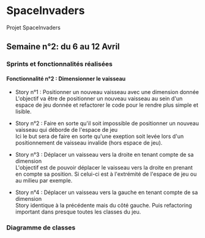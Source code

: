 # SpaceInvaders
Projet SpaceInvaders


## Semaine n°2: du 6 au 12 Avril
### Sprints et fonctionnalités réalisées
#### Fonctionnalité n°2 : Dimensionner le vaisseau

* Story n°1 : Positionner un nouveau vaisseau avec une dimension donnée <br>
  L'objectif va être de positionner un nouveau vaisseau au sein d'un espace de jeu donnée et refactorer le code pour le rendre plus simple et lisible.

* Story n°2 : Faire en sorte qu'il soit impossible de positionner un nouveau vaisseau qui déborde de l'espace de jeu <br>
  Ici le but sera de faire en sorte qu'une exeption soit levée lors d'un positionnement de vaisseau invalide (hors espace de jeu).

* Story n°3 : Déplacer un vaisseau vers la droite en tenant compte de sa dimension <br>
  L'objectif est de pouvoir déplacer le vaisseau vers la droite en prenant en compte sa position. Si celui-ci est à l'extrémité de l'espace de jeu ou au milieu par exemple.

* Story n°4 : Déplacer un vaisseau vers la gauche en tenant compte de sa dimension <br>
  Story identique à la précédente mais du côté gauche. Puis refactoring important dans presque toutes les classes du jeu. 

### Diagramme de classes
